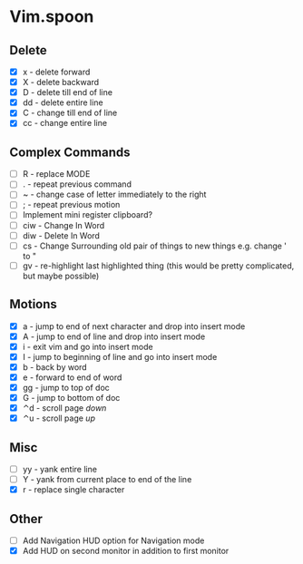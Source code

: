 # Vim.spoon

## Delete

- [x] x - delete forward
- [x] X - delete backward
- [x] D - delete till end of line
- [x] dd - delete entire line
- [x] C - change till end of line
- [x] cc - change entire line

## Complex Commands

- [ ] R - replace MODE
- [ ] . - repeat previous command
- [ ] ~ - change case of letter immediately to the right
- [ ] ; - repeat previous motion
- [ ] Implement mini register clipboard?
- [ ] ciw - Change In Word
- [ ] diw - Delete In Word
- [ ] cs<old><new> - Change Surrounding old pair of things to new things e.g. change ' to "
- [ ] gv - re-highlight last highlighted thing (this would be pretty complicated, but maybe possible)

## Motions

- [x] a - jump to end of next character and drop into insert mode
- [x] A - jump to end of line and drop into insert mode
- [x] i - exit vim and go into insert mode
- [x] I - jump to beginning of line and go into insert mode
- [x] b - back by word
- [x] e - forward to end of word
- [x] gg - jump to top of doc
- [x] G - jump to bottom of doc
- [x] ⌃d - scroll page _down_
- [x] ⌃u - scroll page _up_

## Misc

- [ ] yy - yank entire line
- [ ] Y - yank from current place to end of the line
- [x] r - replace single character

## Other

- [ ] Add Navigation HUD option for Navigation mode
- [x] Add HUD on second monitor in addition to first monitor
